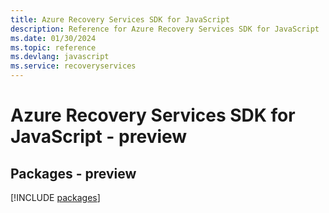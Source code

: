 ```yaml
---
title: Azure Recovery Services SDK for JavaScript
description: Reference for Azure Recovery Services SDK for JavaScript
ms.date: 01/30/2024
ms.topic: reference
ms.devlang: javascript
ms.service: recoveryservices
---
```

# Azure Recovery Services SDK for JavaScript - preview
## Packages - preview
[!INCLUDE [packages](recovery-services-index.md)]
